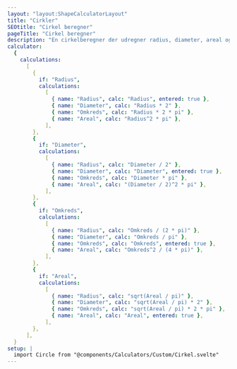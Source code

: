 ```yaml
---
layout: "layout:ShapeCalculatorLayout"
title: "Cirkler"
SEOtitle: "Cirkel beregner"
pageTitle: "Cirkel beregner"
description: "En cirkelberegner der udregner radius, diameter, areal og omkreds af en cirkel"
calculator:
  {
    calculations:
      [
        {
          if: "Radius",
          calculations:
            [
              { name: "Radius", calc: "Radius", entered: true },
              { name: "Diameter", calc: "Radius * 2" },
              { name: "Omkreds", calc: "Radius * 2 * pi" },
              { name: "Areal", calc: "Radius^2 * pi" },
            ],
        },
        {
          if: "Diameter",
          calculations:
            [
              { name: "Radius", calc: "Diameter / 2" },
              { name: "Diameter", calc: "Diameter", entered: true },
              { name: "Omkreds", calc: "Diameter * pi" },
              { name: "Areal", calc: "(Diameter / 2)^2 * pi" },
            ],
        },
        {
          if: "Omkreds",
          calculations:
            [
              { name: "Radius", calc: "Omkreds / (2 * pi)" },
              { name: "Diameter", calc: "Omkreds / pi" },
              { name: "Omkreds", calc: "Omkreds", entered: true },
              { name: "Areal", calc: "Omkreds^2 / (4 * pi)" },
            ],
        },
        {
          if: "Areal",
          calculations:
            [
              { name: "Radius", calc: "sqrt(Areal / pi)" },
              { name: "Diameter", calc: "sqrt(Areal / pi) * 2" },
              { name: "Omkreds", calc: "sqrt(Areal / pi) * 2 * pi" },
              { name: "Areal", calc: "Areal", entered: true },
            ],
        },
      ],
  }
setup: |
  import Circle from "@components/Calculators/Custom/Cirkel.svelte"
---
```


<Circle client:load />
